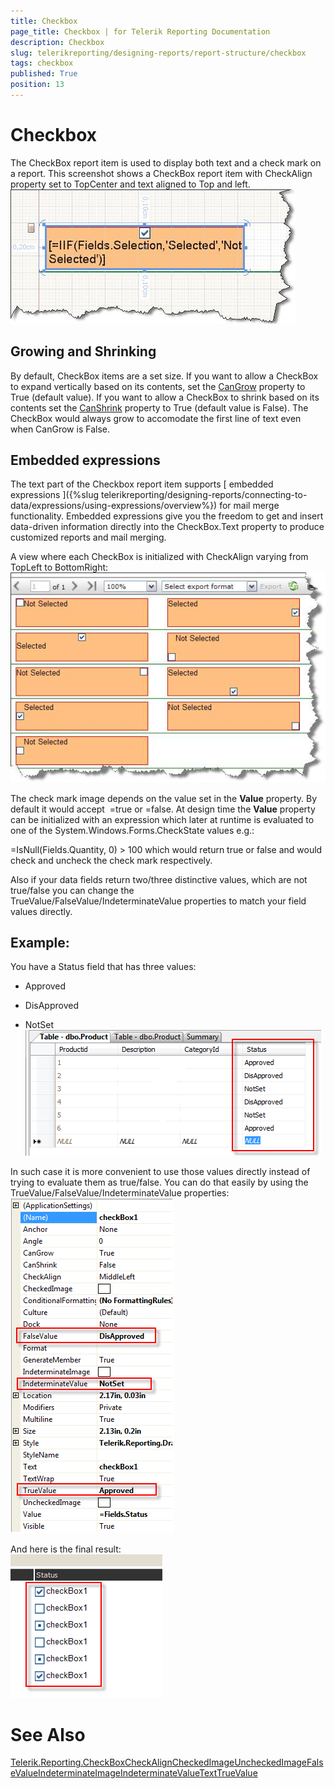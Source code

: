 ```yaml
---
title: Checkbox
page_title: Checkbox | for Telerik Reporting Documentation
description: Checkbox
slug: telerikreporting/designing-reports/report-structure/checkbox
tags: checkbox
published: True
position: 13
---
```


# Checkbox



The CheckBox report item is used to display both text and a check mark on a report. This screenshot shows a CheckBox report item with CheckAlign property set to TopCenter and text aligned to Top and left.  
  ![](images/checkboxitem1.jpg)



## Growing and Shrinking

By default, CheckBox items are a set size. If you want to allow a CheckBox to expand vertically based on its contents,
          set the [CanGrow](/reporting/api/Telerik.Reporting.TextItemBase#Telerik_Reporting_TextItemBase_CanGrow) property to True (default value).
          If you want to allow a CheckBox to shrink based on its contents set the
          [CanShrink](/reporting/api/Telerik.Reporting.TextItemBase#Telerik_Reporting_TextItemBase_CanShrink) property to
          True (default value is False). The CheckBox would always grow to accomodate the first line of text even when CanGrow is False.
        

## Embedded expressions

The text part of the Checkbox report item supports [
            embedded
            expressions
          ]({%slug telerikreporting/designing-reports/connecting-to-data/expressions/using-expressions/overview%}) for mail merge functionality. Embedded expressions give you the freedom to get and insert data-driven
          information directly into the CheckBox.Text property to produce customized reports and mail merging.
        

A view where each CheckBox is initialized with CheckAlign varying from TopLeft to BottomRight:   
  ![](images/checkboxitem2.jpg)





The check mark image depends on the value set in the __Value__ property. By default it would accept  =true or =false. At design time the __Value__ property can be initialized with an expression which later at runtime is evaluated to one of the System.Windows.Forms.CheckState values e.g.:
        

=IsNull(Fields.Quantity, 0) > 100 which would return true or false and would check and uncheck the check mark respectively.
        

Also if your data fields return two/three distinctive values, which are not true/false you can change the TrueValue/FalseValue/IndeterminateValue properties to match your field values directly.
        

## Example:

You have a Status field that has three values:

* Approved 

* DisApproved 

* NotSet   
  ![](images/checkboxEval1.png)

In such case it is more convenient to use those values directly instead of trying to evaluate them as true/false. You can do that easily by using the TrueValue/FalseValue/IndeterminateValue properties:  
  ![](images/checkboxEval2.png)

And here is the final result:  
  ![](images/CheckBoxEval3.png)





# See Also
[Telerik.Reporting.CheckBox](/reporting/api/Telerik.Reporting.CheckBox)[CheckAlign](/reporting/api/Telerik.Reporting.CheckBox#Telerik_Reporting_CheckBox_CheckAlign)[CheckedImage](/reporting/api/Telerik.Reporting.CheckBox#Telerik_Reporting_CheckBox_CheckedImage)[UncheckedImage](/reporting/api/Telerik.Reporting.CheckBox#Telerik_Reporting_CheckBox_UncheckedImage)[FalseValue](/reporting/api/Telerik.Reporting.CheckBox#Telerik_Reporting_CheckBox_FalseValue)[IndeterminateImage](/reporting/api/Telerik.Reporting.CheckBox#Telerik_Reporting_CheckBox_IndeterminateImage)[IndeterminateValue](/reporting/api/Telerik.Reporting.CheckBox#Telerik_Reporting_CheckBox_IndeterminateValue)[Text](/reporting/api/Telerik.Reporting.CheckBox#Telerik_Reporting_CheckBox_Text)[TrueValue](/reporting/api/Telerik.Reporting.CheckBox#Telerik_Reporting_CheckBox_TrueValue)
